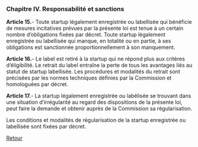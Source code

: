 ### Chapitre IV. Responsabilité et sanctions

**Article 15.**- Toute startup légalement enregistrée ou labellisée qui bénéficie de mesures incitatives prévues par la présente loi est tenue à un certain nombre d’obligations fixées par décret. 
Toute startup légalement enregistrée ou labellisée qui manque, en totalité ou en partie, à ses obligations est sanctionnée proportionnellement à son manquement. 

**Article 16.**- Le label est retiré à la startup qui ne répond plus aux critères d’éligibilité.
Le retrait du label entraîne la perte de tous les avantages liés au statut de startup labellisée.
Les procédures et modalités du retrait sont précisées par les normes techniques définies par la Commission et homologuées par décret.

**Article 17.**-  La startup légalement enregistrée ou labélisée se trouvant dans une situation d’irrégularité au regard des dispositions de la présente loi, peut faire la demande et obtenir auprès de la Commission sa régularisation.  

Les conditions et modalités de régularisation de la startup enregistrée ou labellisée sont fixées par décret. 

[Retour](../)
